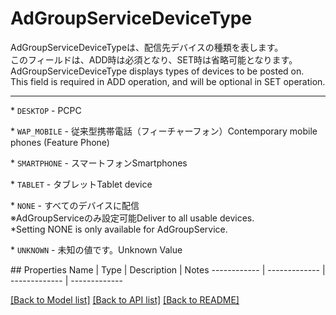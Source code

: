 # AdGroupServiceDeviceType

<div lang=\"ja\"> AdGroupServiceDeviceTypeは、配信先デバイスの種類を表します。<br> このフィールドは、ADD時は必須となり、SET時は省略可能となります。 </div> <div lang=\"en\"> AdGroupServiceDeviceType displays types of devices to be posted on.<br> This field is required in ADD operation, and will be optional in SET operation. </div> <hr> <p>* <code>DESKTOP</code> - <span lang=\"ja\">PC</span><span lang=\"en\">PC</span></p> <p>* <code>WAP_MOBILE</code> - <span lang=\"ja\">従来型携帯電話（フィーチャーフォン）</span><span lang=\"en\">Contemporary mobile phones (Feature Phone)</span></p> <p>* <code>SMARTPHONE</code> - <span lang=\"ja\">スマートフォン</span><span lang=\"en\">Smartphones</span></p> <p>* <code>TABLET</code> - <span lang=\"ja\">タブレット</span><span lang=\"en\">Tablet device</span></p> <p>* <code>NONE</code> - <span lang=\"ja\">すべてのデバイスに配信<br>※AdGroupServiceのみ設定可能</span><span lang=\"en\">Deliver to all usable devices.<br>*Setting NONE is only available for AdGroupService.</span></p> <p>* <code>UNKNOWN</code> - <span lang=\"ja\">未知の値です。</span><span lang=\"en\">Unknown Value</span></p> 
## Properties
Name | Type | Description | Notes
------------ | ------------- | ------------- | -------------

[[Back to Model list]](../README.md#documentation-for-models) [[Back to API list]](../README.md#documentation-for-api-endpoints) [[Back to README]](../README.md)


